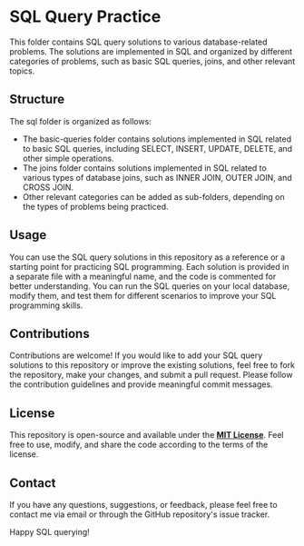 # SQL Query Practice
This folder contains SQL query solutions to various database-related problems. The solutions are implemented in SQL and organized by different categories of problems, such as basic SQL queries, joins, and other relevant topics.

## Structure
The sql folder is organized as follows:
- The basic-queries folder contains solutions implemented in SQL related to basic SQL queries, including SELECT, INSERT, UPDATE, DELETE, and other simple operations.
- The joins folder contains solutions implemented in SQL related to various types of database joins, such as INNER JOIN, OUTER JOIN, and CROSS JOIN.
- Other relevant categories can be added as sub-folders, depending on the types of problems being practiced.

## Usage
You can use the SQL query solutions in this repository as a reference or a starting point for practicing SQL programming. Each solution is provided in a separate file with a meaningful name, and the code is commented for better understanding. You can run the SQL queries on your local database, modify them, and test them for different scenarios to improve your SQL programming skills.

## Contributions
Contributions are welcome! If you would like to add your SQL query solutions to this repository or improve the existing solutions, feel free to fork the repository, make your changes, and submit a pull request. Please follow the contribution guidelines and provide meaningful commit messages.

## License
This repository is open-source and available under the **[MIT License](https://mit-license.org/)**. Feel free to use, modify, and share the code according to the terms of the license.

## Contact
If you have any questions, suggestions, or feedback, please feel free to contact me via email or through the GitHub repository's issue tracker.

Happy SQL querying!